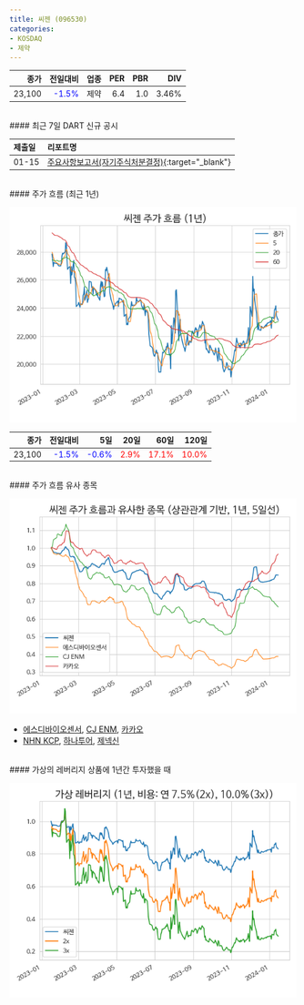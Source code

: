 ```yaml
---
title: 씨젠 (096530)
categories:
- KOSDAQ
- 제약
---
```


|**종가**|**전일대비**|**업종**|**PER**|**PBR**|**DIV**|
|-------:|-----------:|-------:|------:|------:|------:|
|23,100|<span style="color: blue">-1.5%</span>|제약|6.4|1.0|3.46%|

<!-- more -->

<br>
#### 최근 7일 DART 신규 공시


|**제출일**|**리포트명**|
|:-----|:-------|
|01-15|[주요사항보고서(자기주식처분결정)](https://dart.fss.or.kr/dsaf001/main.do?rcpNo=20240115000273){:target="_blank"}|

<br>
#### 주가 흐름 (최근 1년)

![096530](/assets/images/stock/096530.png)

|**종가**|**전일대비**|**5일**|**20일**|**60일**|**120일**|
|---:|-------:|--:|---:|---:|----:|
|23,100|<span style="color: blue">-1.5%</span>|<span style="color: blue">-0.6%</span>|<span style="color: red">2.9%</span>|<span style="color: red">17.1%</span>|<span style="color: red">10.0%</span>|

<br>
#### 주가 흐름 유사 종목

![096530](/assets/images/stock/096530_corr.png)
- [에스디바이오센서](/137310/), [CJ ENM](/035760/), [카카오](/035720/)
- [NHN KCP](/060250/), [하나투어](/039130/), [제넥신](/095700/)

<br>
#### 가상의 레버리지 상품에 1년간 투자했을 때

![096530](/assets/images/stock/096530_2x.png)